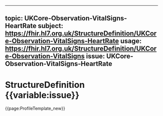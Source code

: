 
---
topic: UKCore-Observation-VitalSigns-HeartRate
subject: https://fhir.hl7.org.uk/StructureDefinition/UKCore-Observation-VitalSigns-HeartRate
usage: https://fhir.hl7.org.uk/StructureDefinition/UKCore-Observation-VitalSigns
issue: UKCore-Observation-VitalSigns-HeartRate
---
              
# StructureDefinition {{variable:issue}}

<nocheck>
{{page:ProfileTemplate_new}}
</nocheck>


